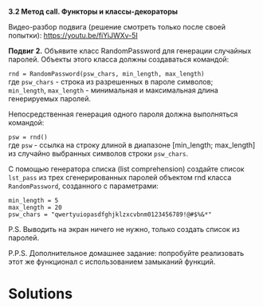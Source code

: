 **3.2 Метод __call__. Функторы и классы-декораторы**

Видео-разбор подвига (решение смотреть только после
своей попытки): https://youtu.be/fiYiJWXv-5I

**Подвиг 2.** Объявите класс RandomPassword для
генерации случайных паролей. Объекты этого класса
должны создаваться командой:

`rnd = RandomPassword(psw_chars, min_length, max_length)`\
где `psw_chars` - строка из разрешенных в пароле
символов;\
`min_length`, `max_length` - минимальная и максимальная
длина генерируемых паролей.

Непосредственная генерация одного пароля должна выполняться командой:

`psw = rnd()`\
где `psw` - ссылка на строку длиной в диапазоне
[min_length; max_length] из случайно выбранных символов
строки `psw_chars`.

С помощью генератора списка (list comprehension)
создайте список `lst_pass` из трех сгенерированных
паролей объектом rnd класса `RandomPassword`, созданного
с параметрами: 
```
min_length = 5
max_length = 20
psw_chars = "qwertyuiopasdfghjklzxcvbnm0123456789!@#$%&*"
```
P.S. Выводить на экран ничего не нужно, только создать список из паролей.

P.P.S. Дополнительное домашнее задание: попробуйте реализовать этот же функционал с использованием замыканий функций.

# Solutions

```

```
